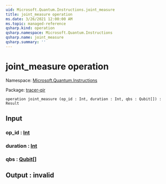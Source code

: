 ```yaml
---
uid: Microsoft.Quantum.Instructions.joint_measure
title: joint_measure operation
ms.date: 3/26/2021 12:00:00 AM
ms.topic: managed-reference
qsharp.kind: operation
qsharp.namespace: Microsoft.Quantum.Instructions
qsharp.name: joint_measure
qsharp.summary: ''
---
```


# joint_measure operation

Namespace: [Microsoft.Quantum.Instructions](xref:Microsoft.Quantum.Instructions)

Package: [tracer-qir](https://nuget.org/packages/tracer-qir)




```qsharp
operation joint_measure (op_id : Int, duration : Int, qbs : Qubit[]) : Result
```


## Input

### op_id : [Int](xref:microsoft.quantum.lang-ref.int)




### duration : [Int](xref:microsoft.quantum.lang-ref.int)




### qbs : [Qubit](xref:microsoft.quantum.lang-ref.qubit)[]





## Output : __invalid<Result>__

